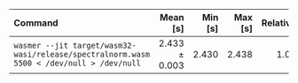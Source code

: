 | Command | Mean [s] | Min [s] | Max [s] | Relative |
|:---|---:|---:|---:|---:|
| `wasmer --jit target/wasm32-wasi/release/spectralnorm.wasm 5500 < /dev/null > /dev/null` | 2.433 ± 0.003 | 2.430 | 2.438 | 1.00 |
